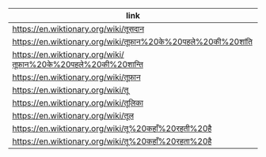 |link|
|----|
|https://en.wiktionary.org/wiki/तूसदान|
|https://en.wiktionary.org/wiki/तूफ़ान%20के%20पहले%20की%20शांति|
|https://en.wiktionary.org/wiki/तूफ़ान%20के%20पहले%20की%20शान्ति|
|https://en.wiktionary.org/wiki/तूफ़ान|
|https://en.wiktionary.org/wiki/तू|
|https://en.wiktionary.org/wiki/तूलिका|
|https://en.wiktionary.org/wiki/तूल|
|https://en.wiktionary.org/wiki/तू%20कहाँ%20रहती%20है|
|https://en.wiktionary.org/wiki/तू%20कहाँ%20रहता%20है|
